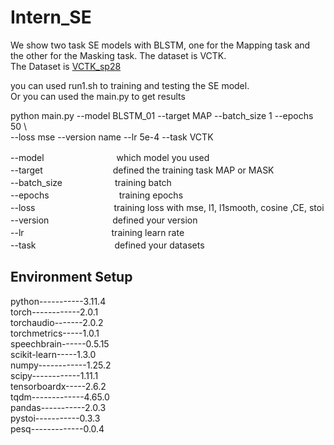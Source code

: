 # Intern_SE

We show two task SE models with BLSTM, one for the Mapping task and the other for the Masking task. The dataset is VCTK.  
The Dataset is [VCTK_sp28](https://drive.google.com/file/d/1sePGXayGyJkqSFaCPwzI8GshZ5OFL-kJ/view?usp=share_link)

you can used run1.sh to training and testing the SE model.  
Or you can used the main.py to get results  

python main.py --model BLSTM_01 --target MAP --batch_size 1 --epochs 50 \  
               --loss mse --version name --lr 5e-4 --task VCTK  
               
--model　　　　　　　　  which model you used  
--target　　　　　　　　defined the training task MAP or MASK  
--batch_size　　　　　　training batch   
--epochs　　　　　　　　training epochs  
--loss　　　　　　　　　training loss with mse, l1, l1smooth, cosine ,CE, stoi   
--version　　　　　　　 defined your version  
--lr　　　　　　　　　　training learn rate  
--task　　　　　　　　　defined your datasets  

## Environment Setup  
python-----------3.11.4  
torch------------2.0.1  
torchaudio-------2.0.2  
torchmetrics-----1.0.1  
speechbrain------0.5.15  
scikit-learn-----1.3.0  
numpy------------1.25.2  
scipy------------1.11.1  
tensorboardx-----2.6.2  
tqdm-------------4.65.0  
pandas-----------2.0.3  
pystoi-----------0.3.3  
pesq-------------0.0.4  
